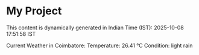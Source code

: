 # My Project

This content is dynamically generated in Indian Time (IST): 2025-10-08 17:51:58 IST


Current Weather in Coimbatore:
Temperature: 26.41 °C
Condition: light rain
